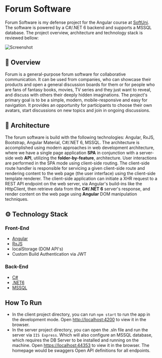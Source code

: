 # Forum Software

Forum Software is my defense project for the Angular course at [SoftUni](https://softuni.bg/). The software is powered by a C#/.NET 6 backend and supports a MSSQL database. The project overview, architecture and technology stack is reviewed bellow:

![Screenshot](readme_picture.png?raw=true "Screenshot")

## :pencil: Overview
Forum is a general-purpose forum software for collaborative communication. It can be used from companies, who can showcase their products and open a general discussion boards for them or for people who are fans of fantasy books, movies, TV series and they just want to reveal, and discuss with others their deeply hidden imaginations. The project's primary goal is to be a simple, modern, mobile-responsive and easy for navigation. It provides an opportunity for participants to choose their own avatars, start discussions on new topics and join in ongoing discussions.

## :hammer: Architecture
The forum software is build with the following technologies: Angular, RxJS, Bootstrap, Angular Material, C#/.NET 6, MSSQL. The architecture is accomplished using modern approaches in web development architecture, where we have a single page application **SPA** in conjunction with a server-side web **API**, utilizing the **folder-by-feature**, architecture. User interactions are performed in the SPA mode using client-side routing. The client-side route handler is responsible for servicing a given client-side route and rendering content to the web page (the user interface) using the client-side template renderer. The client-side application can initiate a XHR request to a REST API endpoint on the web server, via Angular's build-ins like the HttpClient, then retrieve data from the **C#/.NET 6** server's response, and render content on the web page using **Angular** DOM manipulation techniques.

## :gear: Technology Stack
### Front-End
- [Angular](https://angular.io/)
- [RxJS](https://rxjs.dev/)
- localStorage (DOM API's)
- Custom Build Authentication via JWT

### Back-End
- [C#](https://docs.microsoft.com/en-us/dotnet/csharp/)
- [.NET6](https://docs.microsoft.com/en-us/dotnet/csharp/)
- [MSSQL](https://docs.microsoft.com/en-us/dotnet/csharp/)

## How To Run
- In the client project directory, you can run `npm start` to run the app in the development mode. Open [http://localhost:4200](http://localhost:4200) to view it in the browser.
- In the server project directory, you can open the .sln file and run the server via `IIS Express`. Which will also configure an MSSQL database, which requires the DB Server to be installed and running on the machine. Open [https://localhost:44353](https://localhost:44353) to view it in the browser. The homepage would be swaggers Open API definitions for all endpoints.